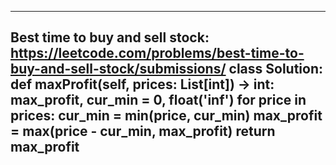 
-----------------------------------
Best time to buy and sell stock:
https://leetcode.com/problems/best-time-to-buy-and-sell-stock/submissions/
class Solution:
    def maxProfit(self, prices: List[int]) -> int:
        max_profit, cur_min = 0, float('inf')
        for price in prices:
            cur_min = min(price, cur_min)
            max_profit = max(price - cur_min, max_profit)
        return max_profit
-----------------------------------
